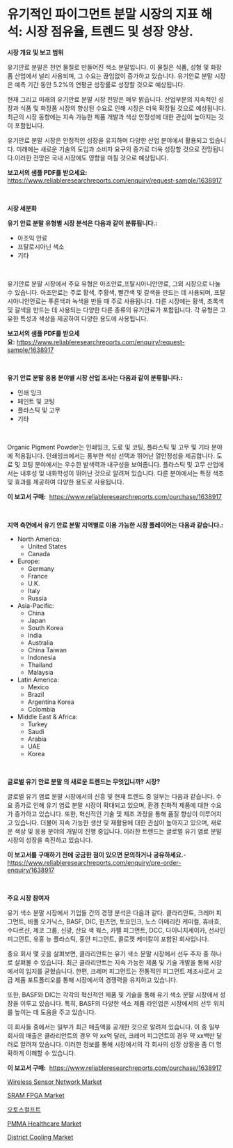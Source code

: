 <p><h1>유기적인 파이그먼트 분말 시장의 지표 해석: 시장 점유율, 트렌드 및 성장 양상.</h1></p><p><strong>시장 개요 및 보고 범위</strong></p>
<p><p>유기안료 분말은 천연 물질로 만들어진 색소 분말입니다. 이 물질은 식품, 성형 및 화장품 산업에서 널리 사용되며, 그 수요는 끊임없이 증가하고 있습니다. 유기안료 분말 시장은 예측 기간 동안 5.2%의 연평균 성장률로 성장할 것으로 예상됩니다.</p><p>현재 그리고 미래의 유기안료 분말 시장 전망은 매우 밝습니다. 산업부문의 지속적인 성장과 식품 및 화장품 시장의 향상된 수요로 인해 시장은 더욱 확장될 것으로 예상됩니다. 최근의 시장 동향에는 지속 가능한 제품 개발과 색상 안정성에 대한 관심이 높아지는 것이 포함됩니다.</p><p>유기안료 분말 시장은 안정적인 성장을 유지하며 다양한 산업 분야에서 활용되고 있습니다. 미래에는 새로운 기술의 도입과 소비자 요구의 증가로 더욱 성장할 것으로 전망됩니다.이러한 전망은 국내 시장에도 영향을 미칠 것으로 예상됩니다.</p></p>
<p><strong>보고서의 샘플 PDF를 받으세요:</strong> <a href="https://www.reliableresearchreports.com/enquiry/request-sample/1638917">https://www.reliableresearchreports.com/enquiry/request-sample/1638917</a></p>
<p>&nbsp;</p>
<p><strong>시장 세분화</strong></p>
<p><strong>유기 안료 분말 유형별 시장 분석은 다음과 같이 분류됩니다.:</strong></p>
<p><ul><li>아조익 안료</li><li>프탈로시아닌 색소</li><li>기타</li></ul></p>
<p>&nbsp;</p>
<p><p>유기안료 분말 시장에서 주요 유형은 아조안료,프탈시아니안안료, 그외 시장으로 나눌 수 있습니다. 아조안료는 주로 황색, 주황색, 빨간색 및 갈색을 만드는 데 사용되며, 프탈시아니안안료는 푸른색과 녹색을 만들 때 주로 사용됩니다. 다른 시장에는 황색, 초록색 및 갈색을 만드는 데 사용되는 다양한 다른 종류의 유기안료가 포함됩니다. 각 유형은 고유한 특성과 색상을 제공하여 다양한 용도에 사용됩니다.</p></p>
<p><strong>보고서의 샘플 PDF를 받으세요:</strong>&nbsp;<a href="https://www.reliableresearchreports.com/enquiry/request-sample/1638917">https://www.reliableresearchreports.com/enquiry/request-sample/1638917</a></p>
<p>&nbsp;</p>
<p><strong> 유기 안료 분말 응용 분야별 시장 산업 조사는 다음과 같이 분류됩니다.:</strong></p>
<p><ul><li>인쇄 잉크</li><li>페인트 및 코팅</li><li>플라스틱 및 고무</li><li>기타</li></ul></p>
<p>&nbsp;</p>
<p><p>Organic Pigment Powder는 인쇄잉크, 도료 및 코팅, 플라스틱 및 고무 및 기타 분야에 적용됩니다. 인쇄잉크에서는 풍부한 색상 선택과 뛰어난 열안정성을 제공합니다. 도료 및 코팅 분야에서는 우수한 발색력과 내구성을 보여줍니다. 플라스틱 및 고무 산업에서는 내후성 및 내화학성이 뛰어난 것으로 알려져 있습니다. 다른 분야에서는 특정 색조 및 효과를 제공하여 다양한 용도로 사용됩니다.</p></p>
<p><strong>이 보고서 구매:</strong>&nbsp; <a href="https://www.reliableresearchreports.com/purchase/1638917">https://www.reliableresearchreports.com/purchase/1638917</a></p>
<p>&nbsp;</p>
<p><strong>지역 측면에서 유기 안료 분말 지역별로 이용 가능한 시장 플레이어는 다음과 같습니다.:</strong></p>
<p><ul>
    <li>
        North America:
        <ul>
            <li>United States</li>
            <li>Canada</li>
        </ul>
    </li>
    <li>
        Europe:
        <ul>
            <li>Germany</li>
            <li>France</li>
            <li>U.K.</li>
            <li>Italy</li>
            <li>Russia</li>
        </ul>
    </li>
    <li>
        Asia-Pacific:
        <ul>
            <li>China</li>
            <li>Japan</li>
            <li>South Korea</li>
            <li>India</li>
            <li>Australia</li>
            <li>China Taiwan</li>
            <li>Indonesia</li>
            <li>Thailand</li>
            <li>Malaysia</li>
        </ul>
    </li>
    <li>
        Latin America:
        <ul>
            <li>Mexico</li>
            <li>Brazil</li>
            <li>Argentina Korea</li>
            <li>Colombia</li>
        </ul>
    </li>
    <li>
        Middle East & Africa:
        <ul>
            <li>Turkey</li>
            <li>Saudi</li>
            <li>Arabia</li>
            <li>UAE</li>
            <li>Korea</li>
        </ul>
    </li>
    </ul></p>
<p>&nbsp;</p>
<p><strong>글로벌 유기 안료 분말 의 새로운 트렌드는 무엇입니까? 시장?</strong></p>
<p><p>글로벌 유기 염료 분말 시장에서의 신흥 및 현재 트렌드 중 일부는 다음과 같습니다. 수요 증가로 인해 유기 염료 분말 시장이 확대되고 있으며, 환경 친화적 제품에 대한 수요가 증가하고 있습니다. 또한, 혁신적인 기술 및 제조 과정을 통해 품질 향상이 이루어지고 있습니다. 더불어 지속 가능한 생산 및 재활용에 대한 관심이 높아지고 있으며, 새로운 색상 및 응용 분야의 개발이 진행 중입니다. 이러한 트렌드는 글로벌 유기 염료 분말 시장의 성장을 촉진하고 있습니다.</p></p>
<p><strong>이 보고서를 구매하기 전에 궁금한 점이 있으면 문의하거나 공유하세요.</strong>- <a href="https://www.reliableresearchreports.com/enquiry/pre-order-enquiry/1638917">https://www.reliableresearchreports.com/enquiry/pre-order-enquiry/1638917</a></p>
<p>&nbsp;</p>
<p><strong>주요 시장 참여자</strong></p>
<p><p>유기 색소 분말 시장에서 기업들 간의 경쟁 분석은 다음과 같다. 클라리안트, 크레머 피그먼트, 비풀 오가닉스, BASF, DIC, 헌츠먼, 토요인크, 노스 아메리칸 케미컬, 휴바흐, 수다르샨, 제코 그룹, 신광, 산요 색 웍스, 카펠 피그먼트, DCC, 다이니치세이카, 선샤인 피그먼트, 유홍 뉴 플라스틱, 홍얀 피그먼트, 콜로젯 케미칼이 포함된 회사입니다.</p><p>중요 회사 몇 곳을 살펴보면, 클라리안트는 유기 색소 분말 시장에서 선두 주자 중 하나로 살펴볼 수 있습니다. 최근 클라리안트는 지속 가능한 제품 및 기술 개발을 통해 시장에서의 입지를 굳혔습니다. 한편, 크레머 피그먼트는 전통적인 피그먼트 제조사로서 고급 제품 포트폴리오를 통해 시장에서의 경쟁력을 유지하고 있습니다.</p><p>또한, BASF와 DIC는 각각의 혁신적인 제품 및 기술을 통해 유기 색소 분말 시장에서 성장을 이루고 있습니다. 특히, BASF의 다양한 색소 제품 라인업은 시장에서의 선두 위치를 높이는 데 도움을 주고 있습니다.</p><p>이 회사들 중에서는 일부가 최근 매출액을 공개한 것으로 알려져 있습니다. 이 중 일부 회사의 매출은 클라리안트의 경우 약 xx억 달러, 크레머 피그먼트의 경우 약 xx백만 달러로 알려져 있습니다. 이러한 정보를 통해 시장에서의 각 회사의 성장 상황을 좀 더 명확하게 이해할 수 있습니다.</p></p>
<p><strong>이 보고서 구매:</strong>&nbsp;&nbsp;<a href="https://www.reliableresearchreports.com/purchase/1638917">https://www.reliableresearchreports.com/purchase/1638917</a></p>
<p><p><a href="https://github.com/markusgodoy/Market-Research-Report-List-2/blob/main/wireless-sensor-network-market.md">Wireless Sensor Network Market</a></p><p><a href="https://github.com/luckyshygirl/Market-Research-Report-List-3/blob/main/sram-fpga-market.md">SRAM FPGA Market</a></p><p><a href="https://github.com/CorEmtymerich56566/Market-Research-Report-List-1/blob/main/32788519250.md">오토스컬프트</a></p><p><a href="https://picayune-night-cbd.notion.site/PMMA-Healthcare-Market-Analysis-Examines-its-Scope-on-Growth-Opportunities-and-Forecasted-Trends-Sp-4d5d671a4a6e4e41b3c490d758bfba70">PMMA Healthcare Market</a></p><p><a href="https://view.publitas.com/reportprime-1/district-cooling-market-with-the-goal-of-estimating-the-market-size-and-future-growth-potential-of-various-market-segments-based-on-component-applications-end-user-and-region/">District Cooling Market</a></p></p>
